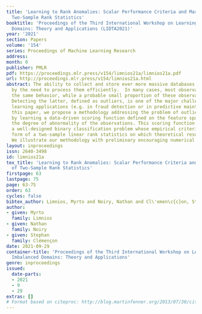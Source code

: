 ```yaml
---
title: 'Learning to Rank Anomalies: Scalar Performance Criteria and Maximization of
  Two-Sample Rank Statistics'
booktitle: 'Proceedings of the Third International Workshop on Learning with Imbalanced
  Domains: Theory and Applications (LIDTA2021)'
year: '2021'
section: Papers
volume: '154'
series: Proceedings of Machine Learning Research
address:
month: 0
publisher: PMLR
pdf: https://proceedings.mlr.press/v154/limnios21a/limnios21a.pdf
url: http://proceedings.mlr.press/v154/limnios21a.html
abstract: The ability to collect and store ever more massive databases has been accompanied
  by the need to process them efficiently.  In many cases, most observations have
  the same behavior, while a probable small proportion of these observations are abnormal.
  Detecting the latter, defined as outliers, is one of the major challenges for machine
  learning applications (e.g. in fraud detection or in predictive maintenance). In
  this paper, we propose a methodology addressing the problem of outlier detection,
  by learning a data-driven scoring function defined on the feature space which reflects
  the degree of abnormality of the observations. This scoring function is learnt through
  a well-designed binary classification problem whose empirical criterion takes the
  form of a two-sample linear rank statistics on which theoretical results are available.
  We illustrate our methodology with preliminary encouraging numerical experiments.
layout: inproceedings
issn: 2640-3498
id: limnios21a
tex_title: 'Learning to Rank Anomalies: Scalar Performance Criteria and Maximization
  of Two-Sample Rank Statistics'
firstpage: 63
lastpage: 75
page: 63-75
order: 63
cycles: false
bibtex_author: Limnios, Myrto and Noiry, Nathan and Cl\'emen\c{c}on, Stephan
author:
- given: Myrto
  family: Limnios
- given: Nathan
  family: Noiry
- given: Stephan
  family: Clémençon
date: 2021-09-29
container-title: 'Proceedings of the Third International Workshop on Learning with
  Imbalanced Domains: Theory and Applications'
genre: inproceedings
issued:
  date-parts:
  - 2021
  - 9
  - 29
extras: []
# Format based on citeproc: http://blog.martinfenner.org/2013/07/30/citeproc-yaml-for-bibliographies/
---
```

